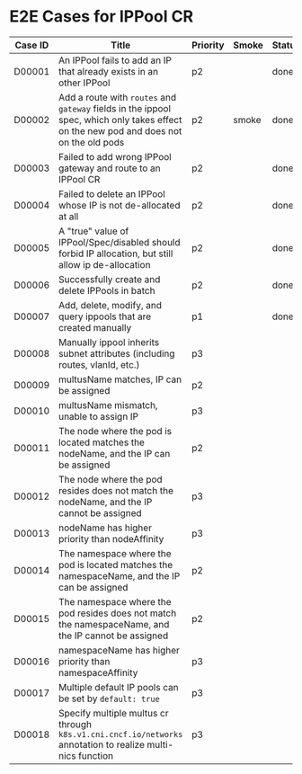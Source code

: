 # E2E Cases for IPPool CR

| Case ID | Title                                                        | Priority | Smoke | Status | Other |
| ------- | ------------------------------------------------------------ | -------- | ----- | ------ | ----- |
| D00001  | An IPPool fails to add an IP that already exists in an other IPPool | p2       |       | done   |       |
| D00002  | Add a route with `routes` and `gateway` fields in the ippool spec, which only takes effect on the new pod and does not on the old pods | p2       |  smoke  | done   |       |
| D00003  | Failed to add wrong IPPool gateway and route to an IPPool CR | p2       |       | done   |       |
| D00004  | Failed to delete an IPPool whose IP is not de-allocated at all | p2     |       | done   |       |
| D00005  | A "true" value of IPPool/Spec/disabled should forbid IP allocation, but still allow ip de-allocation | p2       |       | done   |       |
| D00006  | Successfully create and delete IPPools in batch                  | p2      |       | done   |       |
| D00007  | Add, delete, modify, and query ippools that are created manually | p1      |       | done   |       |
| D00008  | Manually ippool inherits subnet attributes (including routes, vlanId, etc.) | p3      |       |     |       |
| D00009  | multusName matches, IP can be assigned                | p2      |       |     |       |
| D00010  | multusName mismatch, unable to assign IP              | p3      |       |     |       |
| D00011  | The node where the pod is located matches the nodeName, and the IP can be assigned  | p2      |       |     |       |
| D00012  | The node where the pod resides does not match the nodeName, and the IP cannot be assigned  | p3      |       |     |       |
| D00013  | nodeName has higher priority than nodeAffinity        | p3      |       |     |       |
| D00014  | The namespace where the pod is located matches the namespaceName, and the IP can be assigned     | p2      |       |     |       |
| D00015  | The namespace where the pod resides does not match the namespaceName, and the IP cannot be assigned      | p2      |       |     |       |
| D00016  | namespaceName has higher priority than namespaceAffinity                                | p3      |       |     |       |
| D00017  | Multiple default IP pools can be set by `default: true`          | p3      |       |     |       |
| D00018 | Specify multiple multus cr through `k8s.v1.cni.cncf.io/networks` annotation to realize multi-nics function | p3     |       |    |       |
